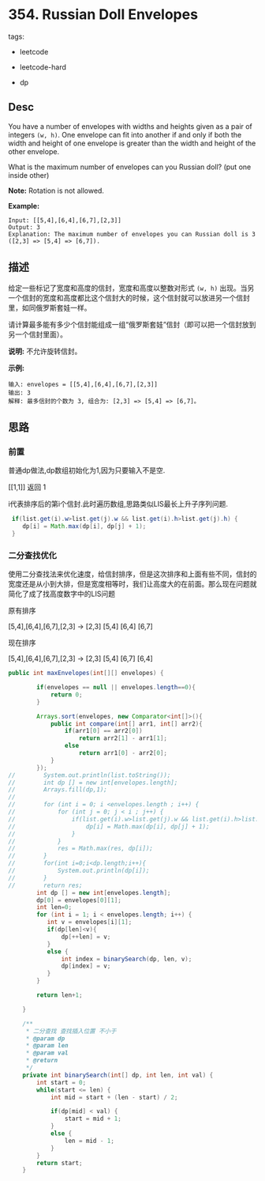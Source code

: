 # 354. Russian Doll Envelopes

tags: 

- leetcode 

- leetcode-hard

- dp



## Desc

You have a number of envelopes with widths and heights given as a pair of integers `(w, h)`. One envelope can fit into another if and only if both the width and height of one envelope is greater than the width and height of the other envelope.

What is the maximum number of envelopes can you Russian doll? (put one inside other)

**Note:**
Rotation is not allowed.

**Example:**

```
Input: [[5,4],[6,4],[6,7],[2,3]]
Output: 3 
Explanation: The maximum number of envelopes you can Russian doll is 3 ([2,3] => [5,4] => [6,7]).
```



## 描述

给定一些标记了宽度和高度的信封，宽度和高度以整数对形式 `(w, h)` 出现。当另一个信封的宽度和高度都比这个信封大的时候，这个信封就可以放进另一个信封里，如同俄罗斯套娃一样。

请计算最多能有多少个信封能组成一组“俄罗斯套娃”信封（即可以把一个信封放到另一个信封里面）。

**说明:**
不允许旋转信封。

**示例:**

```
输入: envelopes = [[5,4],[6,4],[6,7],[2,3]]
输出: 3 
解释: 最多信封的个数为 3, 组合为: [2,3] => [5,4] => [6,7]。
```



## 思路

### 前置

普通dp做法,dp数组初始化为1,因为只要输入不是空.

 [[1,1]] 返回 1

i代表排序后的第i个信封.此时遍历数组,思路类似LIS最长上升子序列问题.

```java
 if(list.get(i).w>list.get(j).w && list.get(i).h>list.get(j).h) {
    dp[i] = Math.max(dp[i], dp[j] + 1);
 }
```





### 二分查找优化



使用二分查找法来优化速度，给信封排序，但是这次排序和上面有些不同，信封的宽度还是从小到大排，但是宽度相等时，我们让高度大的在前面。那么现在问题就简化了成了找高度数字中的LIS问题

原有排序

[5,4],[6,4],[6,7],[2,3]  -> [2,3] [5,4] [6,4] [6,7]

现在排序

[5,4],[6,4],[6,7],[2,3]  -> [2,3] [5,4] [6,7] [6,4]

```java
public int maxEnvelopes(int[][] envelopes) {

        if(envelopes == null || envelopes.length==0){
            return 0;
        }

        Arrays.sort(envelopes, new Comparator<int[]>(){
            public int compare(int[] arr1, int[] arr2){
                if(arr1[0] == arr2[0])
                    return arr2[1] - arr1[1];
                else
                    return arr1[0] - arr2[0];
            }
        });
//        System.out.println(list.toString());
//        int dp [] = new int[envelopes.length];
//        Arrays.fill(dp,1);
//
//        for (int i = 0; i <envelopes.length ; i++) {
//            for (int j = 0; j < i ; j++) {
//                if(list.get(i).w>list.get(j).w && list.get(i).h>list.get(j).h) {
//                    dp[i] = Math.max(dp[i], dp[j] + 1);
//                }
//            }
//            res = Math.max(res, dp[i]);
//        }
//        for(int i=0;i<dp.length;i++){
//            System.out.println(dp[i]);
//        }
//        return res;
        int dp [] = new int[envelopes.length];
        dp[0] = envelopes[0][1];
        int len=0;
        for (int i = 1; i < envelopes.length; i++) {
           int v = envelopes[i][1];
           if(dp[len]<v){
               dp[++len] = v;
           }
           else {
               int index = binarySearch(dp, len, v);
               dp[index] = v;
           }
        }

        return len+1;

    }

    /**
     * 二分查找 查找插入位置 不小于
     * @param dp
     * @param len
     * @param val
     * @return
     */
    private int binarySearch(int[] dp, int len, int val) {
        int start = 0;
        while(start <= len) {
            int mid = start + (len - start) / 2;

            if(dp[mid] < val) {
                start = mid + 1;
            }
            else {
                len = mid - 1;
            }
        }
        return start;
    }
```
